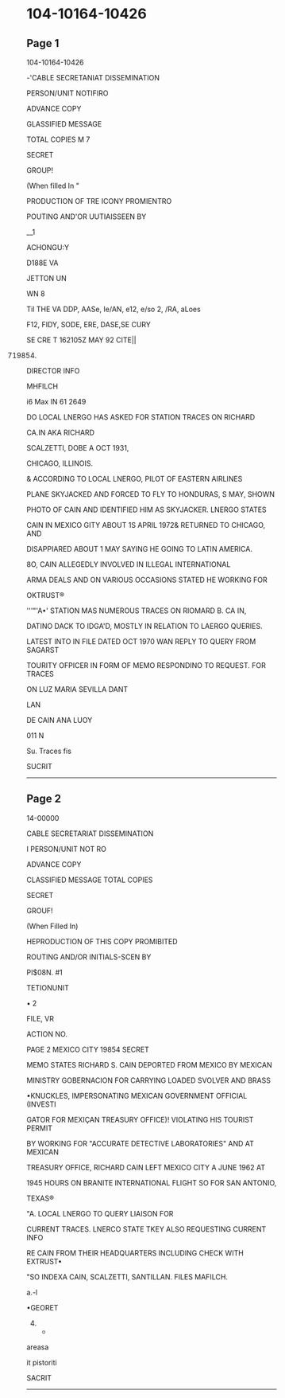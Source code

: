 # 104-10164-10426

## Page 1

104-10164-10426

-'CABLE SECRETANIAT DISSEMINATION

PERSON/UNIT NOTIFIRO

ADVANCE COPY

GLASSIFIED MESSAGE

TOTAL COPIES M 7

SECRET

GROUP!

(When filled In "

PRODUCTION OF TRE ICONY PROMIENTRO

POUTING AND'OR UUTIAISSEEN BY

__1

ACHONGU:Y

D188E VA

JETTON UN

WN 8

Til THE VA DDP, AASe, Ie/AN, e12, e/so 2, /RA, aLoes

F12, FIDY, SODE, ERE, DASE,SE CURY

SE CRE T 162105Z MAY 92 CITE||

719854.

DIRECTOR INFO

MHFILCH

i6 Max IN 61 2649

DO LOCAL LNERGO HAS ASKED FOR STATION TRACES ON RICHARD

CA.IN AKA RICHARD

SCALZETTI, DOBE A OCT 1931,

CHICAGO, ILLINOIS.

& ACCORDING TO LOCAL LNERGO, PILOT OF EASTERN AIRLINES

PLANE SKYJACKED AND FORCED TO FLY TO HONDURAS, S MAY, SHOWN

PHOTO OF CAIN AND IDENTIFIED HIM AS SKYJACKER. LNERGO STATES

CAIN IN MEXICO GITY ABOUT 1S APRIL 1972& RETURNED TO CHICAGO, AND

DISAPPIARED ABOUT 1 MAY SAYING HE GOING TO LATIN AMERICA.

8O, CAIN ALLEGEDLY INVOLVED IN ILLEGAL INTERNATIONAL

ARMA DEALS AND ON VARIOUS OCCASIONS STATED HE WORKING FOR

OKTRUST®

'''"'A•' STATION MAS NUMEROUS TRACES ON RIOMARD B. CA IN,

DATINO DACK TO IDGA'D, MOSTLY IN RELATION TO LAERGO QUERIES.

LATEST INTO IN FILE DATED OCT 1970 WAN REPLY TO QUERY FROM SAGARST

TOURITY OFPICER IN FORM OF MEMO RESPONDINO TO REQUEST. FOR TRACES

ON LUZ MARIA SEVILLA DANT

LAN

DE CAIN ANA LUOY

011 N

Su. Traces fis

SUCRIT

---

## Page 2

14-00000

CABLE SECRETARIAT DISSEMINATION

I PERSON/UNIT NOT RO

ADVANCE COPY

CLASSIFIED MESSAGE TOTAL COPIES

SECRET

GROUF!

(When Filled In)

HEPRODUCTION OF THIS COPY PROMIBITED

ROUTING AND/OR INITIALS-SCEN BY

PI$08N. #1

TETIONUNIT

• 2

FILE, VR

ACTION NO.

PAGE 2 MEXICO CITY 19854 SECRET

MEMO STATES RICHARD S. CAIN DEPORTED FROM MEXICO BY MEXICAN

MINISTRY GOBERNACION FOR CARRYING LOADED SVOLVER AND BRASS

•KNUCKLES, IMPERSONATING MEXICAN GOVERNMENT OFFICIAL (INVESTI

GATOR FOR MEXIÇAN TREASURY OFFICE)! VIOLATING HIS TOURIST PERMIT

BY WORKING FOR "ACCURATE DETECTIVE LABORATORIES" AND AT MEXICAN

TREASURY OFFICE, RICHARD CAIN LEFT MEXICO CITY A JUNE 1962 AT

1945 HOURS ON BRANITE INTERNATIONAL FLIGHT SO FOR SAN ANTONIO,

TEXAS®

"A. LOCAL LNERGO TO QUERY LIAISON FOR

CURRENT TRACES. LNERCO STATE TKEY ALSO REQUESTING CURRENT INFO

RE CAIN FROM THEIR HEADQUARTERS INCLUDING CHECK WITH EXTRUST•

"SO INDEXA CAIN, SCALZETTI, SANTILLAN. FILES MAFILCH.

a.-l

•GEORET

4. *

areasa

it pistoriti

SACRIT

---

